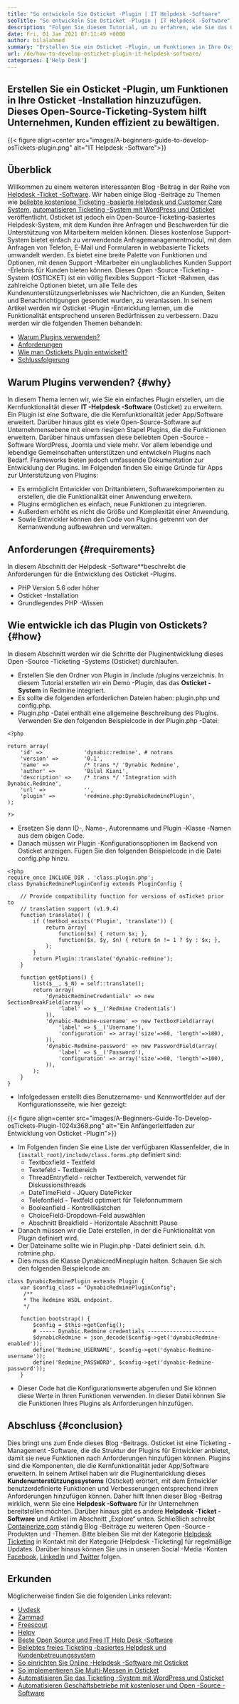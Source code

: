 ```yaml
---
title: "So entwickeln Sie Osticket -Plugin | IT Helpdesk -Software" 
seoTitle: "So entwickeln Sie Osticket -Plugin | IT Helpdesk -Software" 
description: "Folgen Sie diesem Tutorial, um zu erfahren, wie Sie das Osticket -Plugin entwickeln. Diese IT -Helpdesk -Software verwaltet die Kundenkommunikation und automatisiert die Problemlösung." 
date: Fri, 01 Jan 2021 07:11:49 +0000
author: bilalahmed
summary: "Erstellen Sie ein Osticket -Plugin, um Funktionen in Ihre Osticket -Installation hinzuzufügen. Dieses Open-Source-Ticketing-System hilft Unternehmen, Kunden effizient zu bewältigen." 
url: /de/how-to-develop-osticket-plugin-it-helpdesk-software/
categories: ['Help Desk']
---
```


## Erstellen Sie ein Osticket -Plugin, um Funktionen in Ihre Osticket -Installation hinzuzufügen. Dieses Open-Source-Ticketing-System hilft Unternehmen, Kunden effizient zu bewältigen.

{{< figure align=center src="images/A-beginners-guide-to-develop-osTickets-plugin.png" alt="IT Helpdesk -Software">}}


## Überblick
Willkommen zu einem weiteren interessanten Blog -Beitrag in der Reihe von [Helpdesk -Ticket -Software][1]. Wir haben einige Blog -Beiträge zu Themen wie [beliebte kostenlose Ticketing -basierte Helpdesk und Customer Care System][2], [automatisieren Ticketing -System mit WordPress und Osticket][3] veröffentlicht. Osticket ist jedoch ein Open-Source-Ticketing-basiertes Helpdesk-System, mit dem Kunden ihre Anfragen und Beschwerden für die Unterstützung von Mitarbeitern melden können. Dieses kostenlose Support-System bietet einfach zu verwendende Anfragemanagementmodul, mit dem Anfragen von Telefon, E-Mail und Formularen in webbasierte Tickets umwandelt werden. Es bietet eine breite Palette von Funktionen und Optionen, mit denen Support -Mitarbeiter ein unglaubliches Kunden Support -Erlebnis für Kunden bieten können.
Dieses Open -Source -Ticketing -System (OSTICKET) ist ein völlig flexibles Support -Ticket -Rahmen, das zahlreiche Optionen bietet, um alle Teile des Kundenunterstützungserlebnisses wie Nachrichten, die an Kunden, Seiten und Benachrichtigungen gesendet wurden, zu veranlassen. In seinem Artikel werden wir Osticket -Plugin -Entwicklung lernen, um die Funktionalität entsprechend unseren Bedürfnissen zu verbessern. Dazu werden wir die folgenden Themen behandeln:
  * [Warum Plugins verwenden?][4]
  * [Anforderungen][5]
  * [Wie man Ostickets Plugin entwickelt?][6]
  * [Schlussfolgerung][7]

## Warum Plugins verwenden? {#why}

In diesem Thema lernen wir, wie Sie ein einfaches Plugin erstellen, um die Kernfunktionalität dieser  **IT -Helpdesk -Software**  (Osticket) zu erweitern. Ein Plugin ist eine Software, die die Kernfunktionalität jeder App/Software erweitert. Darüber hinaus gibt es viele Open-Source-Software auf Unternehmensebene mit einem riesigen Stapel Plugins, die die Funktionen erweitern. Darüber hinaus umfassen diese beliebten Open -Source -Software WordPress, Joomla und viele mehr. Vor allem lebendige und lebendige Gemeinschaften unterstützen und entwickeln Plugins nach Bedarf. Frameworks bieten jedoch umfassende Dokumentation zur Entwicklung der Plugins. Im Folgenden finden Sie einige Gründe für Apps zur Unterstützung von Plugins:
  * Es ermöglicht Entwickler von Drittanbietern, Softwarekomponenten zu erstellen, die die Funktionalität einer Anwendung erweitern.
  * Plugins ermöglichen es einfach, neue Funktionen zu integrieren.
  * Außerdem erhöht es nicht die Größe und Komplexität einer Anwendung.
  * Sowie Entwickler können den Code von Plugins getrennt von der Kernanwendung aufbewahren und verwalten.

## Anforderungen {#requirements}

In diesem Abschnitt der Helpdesk -Software**beschreibt die Anforderungen für die Entwicklung des Osticket -Plugins.
  * PHP Version 5.6 oder höher
  * Osticket -Installation
  * Grundlegendes PHP -Wissen

## Wie entwickle ich das Plugin von Ostickets? {#how}

In diesem Abschnitt werden wir die Schritte der Pluginentwicklung dieses Open -Source -Ticketing -Systems (Osticket) durchlaufen.
  * Erstellen Sie den Ordner von Plugin in /include /plugins verzeichnis. In diesem Tutorial erstellen wir ein Demo -Plugin, das das  **Osticket -System**  in Redmine integriert.
  * Es sollte die folgenden erforderlichen Dateien haben: plugin.php und config.php.
  * Plugin.php -Datei enthält eine allgemeine Beschreibung des Plugins. Verwenden Sie den folgenden Beispielcode in der Plugin.php -Datei:
```
<?php

return array(
    'id' =>             'dynabic:redmine', # notrans
    'version' =>        '0.1',
    'name' =>           /* trans */ 'Dynabic Redmine',
    'author' =>         'Bilal Kiani',
    'description' =>    /* trans */ 'Integration with Dynabic.Redmine',
    'url' =>            '',
    'plugin' =>         'redmine.php:DynabicRedminePlugin',
);

?>

```
  * Ersetzen Sie dann ID-, Name-, Autorenname und Plugin -Klasse -Namen aus dem obigen Code.
  * Danach müssen wir Plugin -Konfigurationsoptionen im Backend von Osticket anzeigen. Fügen Sie den folgenden Beispielcode in die Datei config.php hinzu.
```
<?php
require_once INCLUDE_DIR . 'class.plugin.php';
class DynabicRedminePluginConfig extends PluginConfig {

    // Provide compatibility function for versions of osTicket prior to
    // translation support (v1.9.4)
    function translate() {
        if (!method_exists('Plugin', 'translate')) {
            return array(
                function($x) { return $x; },
                function($x, $y, $n) { return $n != 1 ? $y : $x; },
            );
        }
        return Plugin::translate('dynabic-redmine');
    }

    function getOptions() {
        list($__, $_N) = self::translate();        
        return array(
            'dynabicRedmineCredentials' => new SectionBreakField(array(
                'label' => $__('Redmine Credentials')
            )),
            'dynabic-Redmine-username' => new TextboxField(array(
                'label' => $__('Username'),
                'configuration' => array('size'=>60, 'length'=>100),                
            )),
            'dynabic-Redmine-password' => new PasswordField(array(
                'label' => $__('Password'),
                'configuration' => array('size'=>60, 'length'=>100),                
            )),
        );
    }
}
```
  * Infolgedessen erstellt dies Benutzername- und Kennwortfelder auf der Konfigurationsseite, wie hier gezeigt:

{{< figure align=center src="images/A-Beginners-Guide-To-Develop-osTickets-Plugin-1024x368.png" alt="Ein Anfängerleitfaden zur Entwicklung von Osticket -Plugin">}}

  * Im Folgenden finden Sie eine Liste der verfügbaren Klassenfelder, die in `[install_root]/include/class.forms.php` definiert sind:
      * Textboxfield - Textfeld
      * Textefeld - Textbereich
      * ThreadEntryfield - reicher Textbereich, verwendet für Diskussionsthreads
      * DateTimeField - JQuery DatePicker
      * Telefonfield - Textfeld optimiert für Telefonnummern
      * Booleanfield - Kontrollkästchen
      * ChoiceField-Dropdown-Feld auswählen
      * Abschnitt Breakfield - Horizontale Abschnitt Pause
  * Danach müssen wir die Datei erstellen, in der die Funktionalität von Plugin definiert wird.
  * Der Dateiname sollte wie in Plugin.php -Datei definiert sein. d.h. rotmine.php.
  * Dies muss die Klasse DynabicredMineplugin halten. Schauen Sie sich den folgenden Beispielcode an:
```
class DynabicRedminePlugin extends Plugin {
    var $config_class = "DynabicRedminePluginConfig";
	 /**
     * The Redmine WSDL endpoint.
     */

    function bootstrap() {
        $config = $this->getConfig();
        # ----- Dynabic.Redmine credentials ---------------------
        $dynabicRedmine = json_decode($config->get('dynabicRedmine-enabled'));
		define('Redmine_USERNAME', $config->get('dynabic-Redmine-username'));
		define('Redmine_PASSWORD', $config->get('dynabic-Redmine-password'));
    }
```
  * Dieser Code hat die Konfigurationswerte abgerufen und Sie können diese Werte in Ihren Funktionen verwenden. In dieser Datei können Sie die Funktionen Ihres Plugins als Anforderungen hinzufügen.

## Abschluss {#conclusion}

Dies bringt uns zum Ende dieses Blog -Beitrags. Osticket ist eine Ticketing -Management -Software, die die Struktur der Plugins für Entwickler anbietet, damit sie neue Funktionen nach Anforderungen hinzufügen können. Plugins sind die Komponenten, die die Kernfunktionalität jeder App/Software erweitern. In seinem Artikel haben wir die Pluginentwicklung dieses  **Kundenunterstützungssystems** (Osticket) erörtert, mit dem Entwickler benutzerdefinierte Funktionen und Verbesserungen entsprechend ihren Anforderungen hinzufügen können. Daher hilft Ihnen dieser Blog -Beitrag wirklich, wenn Sie eine  **Helpdesk -Software**  für Ihr Unternehmen bereitstellen möchten. Darüber hinaus gibt es andere **Helpdesk -Ticket -Software**  und Artikel im Abschnitt „Explore“ unten.
Schließlich schreibt [Containerize.com][8] ständig Blog -Beiträge zu weiteren Open -Source -Produkten und -Themen. Bitte bleiben Sie mit der Kategorie [Helpdesk Ticketing][1] in Kontakt mit der Kategorie [Helpdesk -Ticketing] für regelmäßige Updates. Darüber hinaus können Sie uns in unseren Social -Media -Konten [Facebook][9], [LinkedIn][10] und [Twitter][11] folgen.

## Erkunden
Möglicherweise finden Sie die folgenden Links relevant:
  * [Uvdesk][12]
  * [Zammad][13]
  * [Freescout][14]
  * [Helpy][15]
  * [Beste Open Source und Free IT Help Desk -Software][16]
  * [Beliebtes freies Ticketing -basiertes Helpdesk und Kundenbetreuungssystem][2]
  * [So einrichten Sie Online -Helpdesk -Software mit Osticket][17]
  * [So implementieren Sie Multi-Messen in Osticket][18]
  * [Automatisieren Sie das Ticketing -System mit WordPress und Osticket][3]
  * [Automatisieren Geschäftsbetriebe mit kostenloser und Open -Source -Software][19]



[1]: https://products.containerize.com/video-editing-software
[2]: https://products.containerize.com/helpdesk/osticket
[3]: https://blog.containerize.com/blogging/automate-ticketing-system-using-wordpress-and-osticket/
[4]: #why
[5]: #requirements
[6]: #how
[7]: #conclusion
[8]: https://www.containerize.com/
[9]: https://web.facebook.com/containerize
[10]: https://www.linkedin.com/company/containerize/
[11]: https://twitter.com/containerize_co
[12]: https://products.containerize.com/helpdesk/uvdesk/
[13]: https://products.containerize.com/helpdesk/zammad/
[14]: https://products.containerize.com/helpdesk/freescout/
[15]: https://products.containerize.com/helpdesk/helpy/
[16]: https://products.containerize.com/helpdesk/
[17]: https://blog.containerize.com/helpdesk/how-to-set-up-help-desk-system-using-osticket/
[18]: https://blog.containerize.com/helpdesk/how-to-implement-multi-tenancy-in-osticket/
[19]: https://blog.containerize.com/blogging/automate-business-operations-using-open-source-software/
